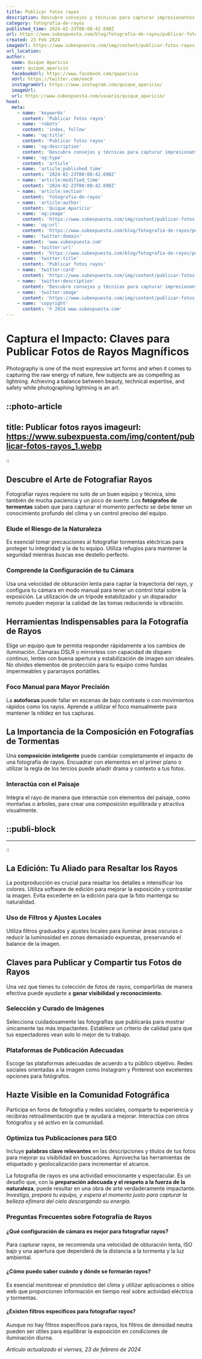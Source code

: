 ```yaml
---
title: Publicar fotos rayos
description: Descubre consejos y técnicas para capturar impresionantes fotos de rayos. Aprende con expertos y comparte tus mejores imágenes. 📸⚡
category: fotografia-de-rayos
published_time: 2024-02-23T00:08:42.698Z
url: https://www.subexpuesta.com/blog/fotografia-de-rayos/publicar-fotos-rayos
created: 23 Feb 2024
imageUrl: https://www.subexpuesta.com/img/content/publicar-fotos-rayos_1.webp
url_location:
author:
  name: Quique Aparicio
  user: quique_aparicio
  facebookUrl: https://www.facebook.com/qaparicio
  xUrl: https://twitter.com/eac9
  instagramUrl: https://www.instagram.com/quique_aparicio/
  imageUrl: 
  url: https://www.subexpuesta.com/usuario/quique_aparicio/
head:
  meta:
    - name: 'keywords'
      content: 'Publicar fotos rayos'
    - name: 'robots'
      content: 'index, follow'
    - name: 'og:title'
      content: 'Publicar fotos rayos'
    - name: 'og:description'
      content: 'Descubre consejos y técnicas para capturar impresionantes fotos de rayos. Aprende con expertos y comparte tus mejores imágenes. 📸⚡'
    - name: 'og:type'
      content: 'article'
    - name: 'article:published_time'
      content: '2024-02-23T00:08:42.698Z'
    - name: 'article:modified_time'
      content: '2024-02-23T00:08:42.698Z'
    - name: 'article:section'
      content: 'fotografia-de-rayos'
    - name: 'article:author'
      content: 'Quique Aparicio'
    - name: 'og:image'
      content: 'https://www.subexpuesta.com/img/content/publicar-fotos-rayos_1.webp'
    - name: 'og:url'
      content: 'https://www.subexpuesta.com/blog/fotografia-de-rayos/publicar-fotos-rayos'
    - name: 'twitter:domain'
      content: 'www.subexpuesta.com'
    - name: 'twitter:url'
      content: 'https://www.subexpuesta.com/blog/fotografia-de-rayos/publicar-fotos-rayos'
    - name: 'twitter:title'
      content: 'Publicar fotos rayos'
    - name: 'twitter:card'
      content: 'https://www.subexpuesta.com/img/content/publicar-fotos-rayos_1.webp'
    - name: 'twitter:description'
      content: 'Descubre consejos y técnicas para capturar impresionantes fotos de rayos. Aprende con expertos y comparte tus mejores imágenes. 📸⚡'
    - name: 'twitter:image'
      content: 'https://www.subexpuesta.com/img/content/publicar-fotos-rayos_1.webp'
    - name: 'copyright'
      content: '© 2024 www.subexpuesta.com'
---
```

# Captura el Impacto: Claves para Publicar Fotos de Rayos Magníficos

Photography is one of the most expressive art forms and when it comes to capturing the raw energy of nature, few subjects are as compelling as lightning. Achieving a balance between beauty, technical expertise, and safety while photographing lightning is an art.


::photo-article
---
title: Publicar fotos rayos
imageurl: https://www.subexpuesta.com/img/content/publicar-fotos-rayos_1.webp
---
::


## Descubre el Arte de Fotografiar Rayos
Fotografiar rayos requiere no solo de un buen equipo y técnica, sino también de mucha paciencia y un poco de suerte. Los **fotógrafos de tormentas** saben que para capturar el momento perfecto se debe tener un conocimiento profundo del clima y un control preciso del equipo.

### Elude el Riesgo de la Naturaleza
Es esencial tomar precauciones al fotografiar tormentas eléctricas para proteger tu integridad y la de tu equipo. Utiliza refugios para mantener la seguridad mientras buscas ese destello perfecto.

### Comprende la Configuración de tu Cámara
Usa una velocidad de obturación lenta para captar la trayectoria del rayo, y configura tu cámara en modo manual para tener un control total sobre la exposición. La utilización de un trípode estabilizador y un disparador remoto pueden mejorar la calidad de las tomas reduciendo la vibración.

## Herramientas Indispensables para la Fotografía de Rayos
Elige un equipo que te permita responder rápidamente a los cambios de iluminación. Cámaras DSLR o mirrorless con capacidad de disparo continuo, lentes con buena apertura y estabilización de imagen son ideales. No olvides elementos de protección para tu equipo como fundas impermeables y pararrayos portátiles.

### Foco Manual para Mayor Precisión
La **autofocus** puede fallar en escenas de bajo contraste o con movimientos rápidos como los rayos. Aprende a utilizar el foco manualmente para mantener la nitidez en tus capturas.

## La Importancia de la Composición en Fotografías de Tormentas
Una **composición inteligente** puede cambiar completamente el impacto de una fotografía de rayos. Encuadrar con elementos en el primer plano o utilizar la regla de los tercios puede añadir drama y contexto a tus fotos.

### Interactúa con el Paisaje
Integra el rayo de manera que interactúe con elementos del paisaje, como montañas o árboles, para crear una composición equilibrada y atractiva visualmente.


  ::publi-block
  ---
  ---
  ::
  
  
## La Edición: Tu Aliado para Resaltar los Rayos
La postproducción es crucial para resaltar los detalles e intensificar los colores. Utiliza software de edición para mejorar la exposición y contrastar la imagen. Evita excederte en la edición para que la foto mantenga su naturalidad.

### Uso de Filtros y Ajustes Locales
Utiliza filtros graduados y ajustes locales para iluminar áreas oscuras o reducir la luminosidad en zonas demasiado expuestas, preservando el balance de la imagen.

## Claves para Publicar y Compartir tus Fotos de Rayos
Una vez que tienes tu colección de fotos de rayos, compartirlas de manera efectiva puede ayudarte a **ganar visibilidad y reconocimiento**.

### Selección y Curado de Imágenes
Selecciona cuidadosamente las fotografías que publicarás para mostrar únicamente las más impactantes. Establece un criterio de calidad para que tus espectadores vean solo lo mejor de tu trabajo.

### Plataformas de Publicación Adecuadas
Escoge las plataformas adecuadas de acuerdo a tu público objetivo. Redes sociales orientadas a la imagen como Instagram y Pinterest son excelentes opciones para fotógrafos.

## **Hazte Visible en la Comunidad Fotográfica**
Participa en foros de fotografía y redes sociales, comparte tu experiencia y recibirás retroalimentación que te ayudará a mejorar. Interactúa con otros fotógrafos y sé activo en la comunidad.

### Optimiza tus Publicaciones para SEO
Incluye **palabras clave relevantes** en las descripciones y títulos de tus fotos para mejorar su visibilidad en buscadores. Aprovecha las herramientas de etiquetado y geolocalización para incrementar el alcance.

La fotografía de rayos es una actividad emocionante y espectacular. Es un desafío que, con la **preparación adecuada y el respeto a la fuerza de la naturaleza**, puede resultar en una obra de arte verdaderamente impactante. *Investiga, prepara tu equipo, y espera el momento justo para capturar la belleza efímera del cielo descargando su energía.*

### Preguntas Frecuentes sobre Fotografía de Rayos

#### ¿Qué configuración de cámara es mejor para fotografiar rayos?
Para capturar rayos, se recomienda una velocidad de obturación lenta, ISO bajo y una apertura que dependerá de la distancia a la tormenta y la luz ambiental.

#### ¿Cómo puedo saber cuándo y dónde se formarán rayos?
Es esencial monitorear el pronóstico del clima y utilizar aplicaciones o sitios web que proporcionen información en tiempo real sobre actividad eléctrica y tormentas.

#### ¿Existen filtros específicos para fotografiar rayos?
Aunque no hay filtros específicos para rayos, los filtros de densidad neutra pueden ser útiles para equilibrar la exposición en condiciones de iluminación diurna.

_Artículo actualizado el viernes, 23 de febrero de 2024_